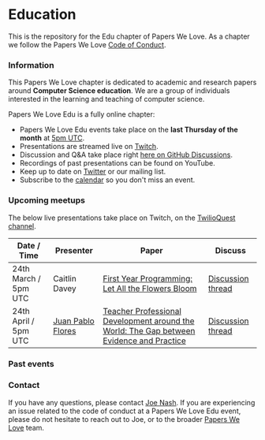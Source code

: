 # Education

This is the repository for the Edu chapter of Papers We Love. As a chapter we follow the Papers We Love [Code of Conduct](https://github.com/papers-we-love/edu/blob/main/code-of-conduct.md).

### Information

This Papers We Love chapter is dedicated to academic and research papers around **Computer Science education**. We are a group of individuals interested in the learning and teaching of computer science. 

Papers We Love Edu is a fully online chapter:
- Papers We Love Edu events take place on the **last Thursday of the month** at [5pm UTC](https://everytimezone.com/convert/gmt/5pm).
- Presentations are streamed live on [Twitch](https://twitch.tv/twilioquest).
- Discussion and Q&A take place right [here on GitHub Discussions](https://github.com/papers-we-love/edu/discussions). 
- Recordings of past presentations can be found on YouTube.
- Keep up to date on [Twitter](https://twitter.com/PapersWeLoveEdu) or our mailing list.
- Subscribe to the [calendar](https://calendar.google.com/calendar/u/0?cid=dWYza3Q2bjAzYnA2b3I5djg1cGt2Mmd2NW9AZ3JvdXAuY2FsZW5kYXIuZ29vZ2xlLmNvbQ) so you don't miss an event. 

### Upcoming meetups

The below live presentations take place on Twitch, on the [TwilioQuest channel](https://twitch.tv/twilioquest).

| Date / Time         | Presenter | Paper | Discuss |
|---------------|-----------|-------|----|
| 24th March / 5pm UTC    |     Caitlin Davey      |  [First Year Programming: Let All the Flowers Bloom](https://www.researchgate.net/publication/220832247_First_Year_Programming_Let_All_the_Flowers_Bloom)     | [Discussion thread](https://github.com/papers-we-love/edu/discussions/4) |
| 24th April / 5pm UTC   |     [Juan Pablo Flores](https://github.com/juanpflores)       |    [Teacher Professional Development around the World: The Gap between Evidence and Practice](https://github.com/papers-we-love/edu/discussions/2)     | [Discussion thread](https://github.com/papers-we-love/edu/discussions/3) |


### Past events

### Contact

If you have any questions, please contact [Joe Nash](mailto:joe@interhacktive.co). If you are experiencing an issue related to the code of conduct at a Papers We Love Edu event, please do not hesitate to reach out to Joe, or to the broader [Papers We Love](contact@paperswelove.org) team.
